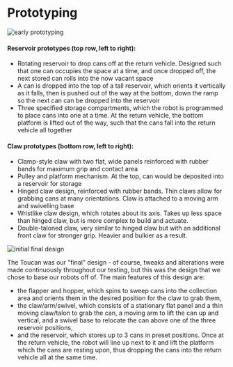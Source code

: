 # Prototyping
![early prototyping](https://user-images.githubusercontent.com/69829569/131200785-46395c7d-2a06-408d-8905-eb1a78021090.png)

#### Reservoir prototypes (top row, left to right):
- Rotating reservoir to drop cans off at the return vehicle. Designed such that one can occupies the space at a time, and once dropped off, the next stored can  rolls into the now vacant space
- A can is dropped into the top of a tall reservoir, which orients it vertically as it falls, then is pushed out of the way at the bottom, down the ramp so the next can can be dropped into the reservoir
- Three specified storage compartments, which the robot is programmed to place cans into one at a time. At the return vehicle, the bottom platform is lifted out of the way, such that the cans fall into the return vehicle all together

#### Claw prototypes (bottom row, left to right):
- Clamp-style claw with two flat, wide panels reinforced with rubber bands for maximum grip and contact area
- Pulley and platform mechanism. At the top, can would be deposited into a reservoir for storage
- Hinged claw design, reinforced with rubber bands. Thin claws allow for grabbing cans at many orientations. Claw is attached to a moving arm and swivelling base
- Wristlike claw design, which rotates about its axis. Takes up less space than hinged claw, but is more complex to build and actuate.
- Double-taloned claw, very similar to hinged claw but with an additional front claw for stronger grip. Heavier and bulkier as a result.

![initial final design](https://user-images.githubusercontent.com/69829569/131201694-6bbcf252-504f-4fe9-8045-8a1199b1b541.png)

The Toucan was our "final" design - of course, tweaks and alterations were made continuously throughout our testing, but this was the design that we chose to base our robots off of. The main features of this design are:
- the flapper and hopper, which spins to sweep cans into the collection area and orients them in the desired position for the claw to grab them,
- the claw/arm/swivel, which consists of a stationary flat panel and a thin moving claw/talon to grab the can, a moving arm to lift the can up and vertical, and a swivel base to relocate the can above one of the three reservoir positions,
- and the reservoir, which stores up to 3 cans in preset positions. Once at the return vehicle, the robot will line up next to it and lift the platform which the cans are resting upon, thus dropping the cans into the return vehicle all at the same time.
